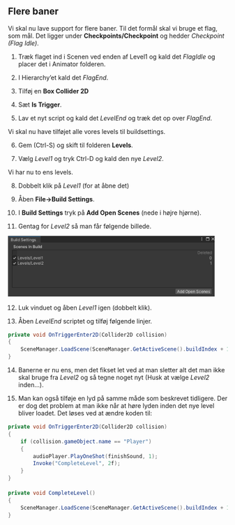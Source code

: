 ## Flere baner

Vi skal nu lave support for flere baner. Til det formål skal vi bruge et
flag, som mål. Det ligger under **Checkpoints/Checkpoint** og hedder
*Checkpoint (Flag Idle)*.

1.  Træk flaget ind i Scenen ved enden af Level1 og kald det *FlagIdle*
    og placer det i Animator folderen.

2.  I Hierarchy’et kald det *FlagEnd*.

3.  Tilføj en **Box Collider 2D**

4.  Sæt **Is Trigger**.

5.  Lav et nyt script og kald det *LevelEnd* og træk det op over
    *FlagEnd*.

Vi skal nu have tilføjet alle vores levels til buildsettings.

6.  Gem (Ctrl-S) og skift til folderen **Levels**.

7.  Vælg *Level1* og tryk Ctrl-D og kald den nye *Level2*.

Vi har nu to ens levels.

8.  Dobbelt klik på *Level1* (for at åbne det)

9.  Åben **File-\>Build Settings**.

10. I **Build Settings** tryk på **Add Open Scenes** (nede i højre
    hjørne).

11. Gentag for *Level2* så man får følgende billede.

<img src="../media/image51.png"
style="width:4.93403in;height:1.44583in" />

12. Luk vinduet og åben *Level1* igen (dobbelt klik).

13. Åben *LevelEnd* scriptet og tilføj følgende linjer.

```csharp
private void OnTriggerEnter2D(Collider2D collision)
{
    SceneManager.LoadScene(SceneManager.GetActiveScene().buildIndex + 1);
}
```

14. Banerne er nu ens, men det fikset let ved at man sletter alt det man
    ikke skal bruge fra *Level2* og så tegne noget nyt (Husk at vælge
    *Level2* inden…).

15. Man kan også tilføje en lyd på samme måde som beskrevet tidligere.
    Der er dog det problem at man ikke når at høre lyden inden det nye
    level bliver loadet. Det løses ved at ændre koden til:

```csharp
private void OnTriggerEnter2D(Collider2D collision)
{
    if (collision.gameObject.name == "Player")
    {
        audioPlayer.PlayOneShot(finishSound, 1);
        Invoke("CompleteLevel", 2f);
    }
}

private void CompleteLevel()
{
    SceneManager.LoadScene(SceneManager.GetActiveScene().buildIndex + 1);
}
```
